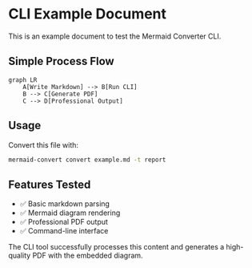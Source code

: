 # CLI Example Document

This is an example document to test the Mermaid Converter CLI.

## Simple Process Flow

```mermaid
graph LR
    A[Write Markdown] --> B[Run CLI]
    B --> C[Generate PDF]
    C --> D[Professional Output]
```

## Usage

Convert this file with:

```bash
mermaid-convert convert example.md -t report
```

## Features Tested

- ✅ Basic markdown parsing
- ✅ Mermaid diagram rendering
- ✅ Professional PDF output
- ✅ Command-line interface

The CLI tool successfully processes this content and generates a high-quality PDF with the embedded diagram.